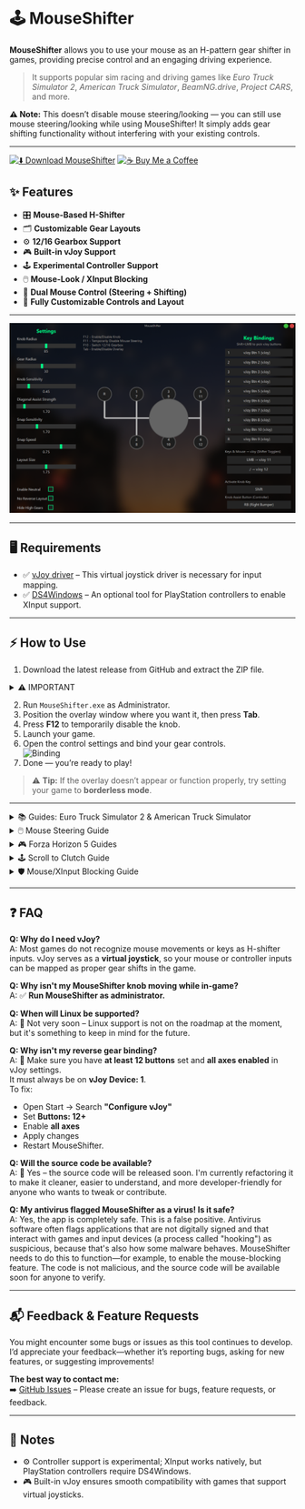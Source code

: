 # 🕹️ MouseShifter

**MouseShifter** allows you to use your mouse as an H-pattern gear shifter in games, providing precise control and an engaging driving experience.

> It supports popular sim racing and driving games like *Euro Truck Simulator 2*, *American Truck Simulator*, *BeamNG.drive*, *Project CARS*, and more.

**⚠ Note:** This doesn’t disable mouse steering/looking — you can still use mouse steering/looking while using MouseShifter! It simply adds gear shifting functionality without interfering with your existing controls.

---
[![⬇️ Download MouseShifter](https://img.shields.io/badge/Download-MouseShifter-blue?style=for-the-badge)](https://github.com/arnofrxdd/MouseShifter/releases/download/v2.0-update/MouseShifter.zip)
[![☕ Buy Me a Coffee](https://img.shields.io/badge/Buy_Me_a_Coffee-FFDD00?style=for-the-badge&logo=buy-me-a-coffee&logoColor=000000)](https://buymeacoffee.com/harshitparg)

## ✨ Features

- 🎛️ **Mouse-Based H-Shifter**  
- 🗂️ **Customizable Gear Layouts**  
- ⚙️ **12/16 Gearbox Support**  
- 🎮 **Built-in vJoy Support**  
- 🕹️ **Experimental Controller Support**
- 🖱️ **Mouse-Look / XInput Blocking**
- 🛞 **Dual Mouse Control (Steering + Shifting)**
- 🎨 **Fully Customizable Controls and Layout**

---

![MouseShifter](MouseShifter.png)

---

## 🖥️ Requirements

- ✅ [vJoy driver](https://sourceforge.net/projects/vjoystick/) – This virtual joystick driver is necessary for input mapping.  
- ✅ [DS4Windows](https://github.com/ryochan7/ds4windows/releases) – An optional tool for PlayStation controllers to enable XInput support.

---

## ⚡ How to Use

1. Download the latest release from GitHub and extract the ZIP file.  

<details>
<summary>⚠️ IMPORTANT</summary>

- **Make sure you have at least 12 buttons set and all axes enabled in vJoy settings, must always be vJoy Device: 1**.

Start -> Search "Configure vJoy"

![vJoyConfigure](ETS2/configurevjoy.png)

</details>

2. Run `MouseShifter.exe` as Administrator.  
3. Position the overlay window where you want it, then press **Tab**.  
4. Press **F12** to temporarily disable the knob.  
5. Launch your game.  
6. Open the control settings and bind your gear controls.  
![Binding](./buttonbindings.gif)  
7. Done — you’re ready to play!  

> ⚠️ **Tip:** If the overlay doesn’t appear or function properly, try setting your game to **borderless mode**.

---






<details>
<summary>📚 Guides: Euro Truck Simulator 2 & American Truck Simulator</summary>
  
Video Guide: https://www.youtube.com/watch?v=w5_lFoCMoK4
  
### ⚠️ Important
- **Before proceeding, create a backup of your `controls.sii` file**.  
- **Disable Steam Cloud**
- **Run MouseShifter as Admin**
- **Make sure you have atleast 12 buttons set and all axes enabled in vJoy settings, must always be vJoy Device: 1**.

  Start -> Search "Configure vJoy"
  
![vJoyConfigure](ETS2/configurevjoy.png)

---

### 🚛 Using in Euro Truck Simulator 2 / American Truck Simulator

1. Make sure all gears are bound to vJoy buttons in the app (default bindings are included).
2. Open the app, then launch the game.  
3. Go to **Options → Controls**, and choose **Keyboard + vJoy Device** as the main device.  

![vJoy Select](ETS2/Keyboard+vJoy.png)

4. Scroll to **H-Shifter** and map all gears and togglers.  
![Map H-Shifter](ETS2/H-Shifter%20ETS2.png)
5. Shift gears with your mouse while holding **Right Click** to look around.
---

### 🖱 Using Mouse Steering

1. Enable **Mouse Steering** in the app.  
2. Choose **H-Shifter Mouse Device** and **Mouse Steering Device**.  
3. Within the game, go to **Options → Controls**, and:  
   - ❌ **Do not** enable Keyboard + Mouse Steering.  
4. Bind the steering axis, and optionally bind the acceleration or brake axes for mouse throttle or brake.
![MouseSteer](ETS2/MouseSteer.png)

> ⚠️ **Warning:** Press **F11** to temporarily turn off mouse steering before pausing or accessing in-game menus.  
> ℹ️ **Tip:** If you want to use **dual mouse steering + H-Shifter**, see the [Dual Mouse Setup](#dual-mouse-setup) below.
---

### 🛞 Using Wheel or Pedals

1. In the game, go to **Options → Controls**.  
2. Keep **Keyboard + vJoy Device** selected as your primary device.  
3. Pick your **wheel or pedals** as an additional device.  
4. Bind the steering, throttle, brake, or clutch as needed.  
5. That’s it — you’re ready to drive!

---

### 🎮 Using Experimental Controller Support
Detailed Video Guide: https://www.youtube.com/watch?v=7qyDuhJJklw

1. Enable **Controller** in the app.
2. DO NOT SELECT Your controller yet as an additional device.
3. Bind Look Axis in the game if needed.  
4. Select your **XInput controller** as an additional device.  
5. Bind H-Shifter togglers, buttons, acceleration, and brake axes.  
6. Use the **Assist Knob button** to shift gears.

---

![ETS2 Setup](ETS2.gif)

</details>

<details>
<summary>🖱️ Mouse Steering Guide</summary>

### **Single Mouse Setup**

1. Open the **MouseShifter** app.  
2. Enable **Mouse Steering**.  
3. Select **H-Shifter Mouse Device**: choose your USB mouse for H-Shifter.  
4. Select **Mouse Steering Device**: select the same mouse as the H-Shifter.  
5. Your H-Shifter will now be temporarily disabled; hold down the **Activate Knob Key** to use H-Shifter.  
6. Open your game and go to **Control Options**.  
   - **Do NOT enable Mouse Steering** if your game enables it by default.  
7. Bind your steering:
   - For key bindings: select left/right and move your mouse accordingly.  
   - For steering axes bindings: select the axis and move your mouse (method may vary per game).  
8. If you haven’t already, bind H-Shifter buttons.  
9. Done! You can now play with mouse steering while holding the **Activate Knob Key** to use H-Shifter.  

> ⚠️ **Note:** Always press **F11** to temporarily disable mouse steering before pausing the game or accessing menus.

---

### **Dual Mouse Setup**

1. Open the **MouseShifter** app.  
2. Enable **Mouse Steering**.  
3. Select **H-Shifter Mouse Device**: choose the mouse you want for H-Shifter.  
4. Select **Mouse Steering Device**: choose your second mouse for steering.  
5. Open your game and go to **Control Options**.  
   - **Do NOT enable Mouse Steering** if your game enables it by default.  
6. Bind your steering(method may vary per game):
   - For key/button bindings: select left/right and move your steering mouse accordingly.  
   - For steering axes bindings: select the axis and move your mouse.   
7. If you haven’t already, bind H-Shifter buttons.  
8. Done! You can now play with mouse steering enabled while using the second mouse for H-Shifter.  

> ⚠️ **Note:** Always press **F11** to temporarily disable mouse steering before pausing the game or accessing menus.

</details>

<details>
<summary>🎮 Forza Horizon 5 Guides</summary>

### ⚠️ Before You Start
- Make sure you have control bindings for **Shifter togglers** set up (do **not** use the mouse).  
- Use any rarely used key in-game for bindings.  

![MouseShifter Setup](Forza/MouseShifter.png)

- Make sure you have atleast 12 buttons set and all axes enabled in vJoy settings, must always be vJoy Device: 1.

Start -> Search "Configure vJoy"

> **Tip:** If the game crashes when starting with MouseShifter:
> 1. Close MouseShifter.
> 2. Open Forza Horizon 5.
> 3. Then reopen MouseShifter.

---

### 🛠 Setting Up Wheel Controls

1. Open **Forza Horizon 5**.  
2. Go to **Options → Controls → Change Input Mapping → Wheel**.  
3. Select **Select Layout** and press an arrow key to load a custom wheel profile.  

![Select Layout](Forza/arrow.png)

4. Scroll down to the **Gears** section and start binding gears accordingly.  

![Bind Gears](Forza/gear.gif)

---

### 🔧 Bypassing Required Bindings 

(YOU CAN SKIP THIS STEP IF HAVE A WHEEL.)

1. Scroll up to see **Required Bindings/Buttons**.  
2. Use the **Shifter togglers** button you set up in the first step.  
3. Assign all required bindings to the same button — this tricks the game into allowing H-Shifter use.  

![Bypass Required Bindings](Forza/bypass.gif)

---

### 🖱️ Using Mouse Steering / Throttle / Brake (Optional)

1. Open the **MouseShifter** app and enable **Mouse Steering**.  
2. Be careful: don’t move the mouse too much, or the game may get confused.  
   - **If it does**, disable Mouse Steering from the app and re-enable it, or restart the game.  
3. Bind the **Steering axis** and **Acceleration/Brake axis** (enable the combined toggle).  

![Mouse Steering](Forza/mousesteer.gif)

---

### ✅ Final Steps

- Go back to the game.  
- You should now see the **H-Shifter working**.  
- You’re ready to drive!  

![Preview](Forza/preview.gif)

</details>
<details>
<summary>🕹️ Scroll to Clutch Guide</summary>

### Enable Scroll-to-Clutch in MouseShifter

- Open the **MouseShifter** app
- Enable **Scroll to Clutch**
- Adjust any sensitivity or direction options

### In-Game Setup

- Open your game and go to **Control Options**
- Bind the **Clutch Axis** to your scroll wheel (or the axis assigned by MouseShifter)

> ⚠️ **Tip:** Make sure no other controls conflict with the scroll wheel. If the clutch behaves incorrectly, disable and re-enable Scroll-to-Clutch in the app

### ✅ Final Steps

- Your scroll wheel now works as a clutch!
- You can engage and release it smoothly while driving
- Combine with H-Shifter or Mouse Steering for full control

</details>

<details>
<summary>🛡️ Mouse/XInput Blocking Guide</summary>

### **When to Use This Feature:**
Use mouse blocking if:
- The game doesn't allow RMB to look around
- Your H-Shifter moves while trying to look in-game
- You want to toggle between Shifter and looking

### **Mouse Blocking Setup:**

1. Select your **game process** from the list
2. Click the **"Mouse Free"** button - it will change to **"Mouse Blocked"**
3. Your in-game mouse is now blocked and will only unlock when you hold down **RMB**
4. Use **Disabling Knob Movement** to restore normal controls

### **XInput Blocking Setup:**

1. Follow the same steps as mouse blocking
2. Click **"XInput Free"** to change it to **"XInput Blocked"**
3. The **Knob Assist button** will affect how blocking works

![Mouse Blocking Interface](mouse-blocking.png)

> ⚠️ **Important Notes:**
> - This feature is **experimental** and may not work with PlayStation controllers using DS4Windows
> - **USE AT YOUR OWN RISK** in online games - you might get banned
> - The Knob Assist button modifies blocking behavior
> - Disabling knob movement restores normal controls
> **ℹ️ Note:** This feature is **NOT REQUIRED** for ETS2 and ATS.
</details>

---
## ❓ FAQ  

**Q: Why do I need vJoy?**  
A: Most games do not recognize mouse movements or keys as H-shifter inputs. vJoy serves as a **virtual joystick**, so your mouse or controller inputs can be mapped as proper gear shifts in the game.  

**Q: Why isn't my MouseShifter knob moving while in-game?**  
A: ✅ **Run MouseShifter as administrator.**  

**Q: When will Linux be supported?**  
A: 🐧 Not very soon – Linux support is not on the roadmap at the moment, but it's something to keep in mind for the future.  

**Q: Why isn't my reverse gear binding?**  
A: 🔄 Make sure you have **at least 12 buttons** set and **all axes enabled** in vJoy settings.  
It must always be on **vJoy Device: 1**.  
To fix:  
- Open Start → Search **"Configure vJoy"**  
- Set **Buttons: 12+**  
- Enable **all axes**  
- Apply changes
- Restart MouseShifter.
  
**Q: Will the source code be available?**  
A: 📂 Yes – the source code will be released soon. I'm currently refactoring it to make it cleaner, easier to understand, and more developer-friendly for anyone who wants to tweak or contribute.

**Q: My antivirus flagged MouseShifter as a virus! Is it safe?**  
A: Yes, the app is completely safe. This is a false positive. Antivirus software often flags applications that are not digitally signed and that interact with games and input devices (a process called "hooking") as suspicious, because that's also how some malware behaves. MouseShifter needs to do this to function—for example, to enable the mouse-blocking feature. The code is not malicious, and the source code will be available soon for anyone to verify.

---

## 📬 Feedback & Feature Requests

You might encounter some bugs or issues as this tool continues to develop.  
I’d appreciate your feedback—whether it’s reporting bugs, asking for new features, or suggesting improvements!

**The best way to contact me:**  
➡️ [GitHub Issues](https://github.com/arnofrxdd/MouseShifter/issues) – Please create an issue for bugs, feature requests, or feedback.

---

## 📝 Notes

- ⚙️ Controller support is experimental; XInput works natively, but PlayStation controllers require DS4Windows.  
- 🎮 Built-in vJoy ensures smooth compatibility with games that support virtual joysticks.
